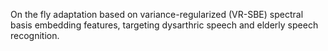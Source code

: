 On the fly adaptation based on variance-regularized (VR-SBE) spectral basis embedding features, targeting dysarthric speech and elderly speech recognition.

